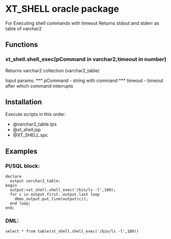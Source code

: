 XT_SHELL oracle package
=============
For Executing shell commands with timeout
Returns stdout and stderr as table of varchar2

Functions
-------

### xt_shell.shell_exec(pCommand in varchar2,timeout in number)

Returns varchar2 collection (varchar2_table)

Input params: 
*** pCommand - string with command 
*** timeout - timeout after which command interrupts

Installation
-------
Execute scripts in this order:
* @varchar2_table.tps
* @xt_shell.jsp
* @XT_SHELL.spc

Examples
-------
### Pl/SQL block:

    declare
      output varchar2_table;
    begin
      output:=xt_shell.shell_exec('/bin/ls -l',100);
      for c in output.first..output.last loop
        dbms_output.put_line(output(c));
      end loop;
    end;

### DML:

    select * from table(xt_shell.shell_exec('/bin/ls -l',100))